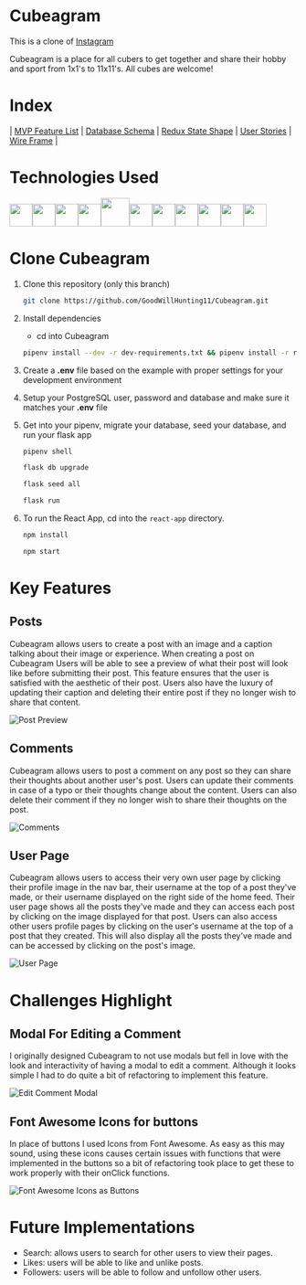 # Cubeagram
This is a clone of [Instagram](https://www.instagram.com/)

Cubeagram is a place for all cubers to get together and share their hobby and sport from 1x1's to 11x11's. All cubes are welcome!

# Index
|
[MVP Feature List](https://github.com/GoodWillHunting11/Cubeagram/wiki/MVP-Feature-List) |
[Database Schema](https://github.com/GoodWillHunting11/Cubeagram/wiki/Database-Schema) |
[Redux State Shape](https://github.com/GoodWillHunting11/Cubeagram/wiki/Redux-State-Shape) |
[User Stories](https://github.com/GoodWillHunting11/Cubeagram/wiki/User-Stories) |
[Wire Frame](https://github.com/GoodWillHunting11/Cubeagram/wiki/Wire-Frame) |

# Technologies Used
<img  src="https://cdn.jsdelivr.net/gh/devicons/devicon/icons/javascript/javascript-original.svg"  height=40/><img src="https://cdn.jsdelivr.net/gh/devicons/devicon/icons/react/react-original.svg" height=40/><img 
src="https://cdn.jsdelivr.net/gh/devicons/devicon/icons/redux/redux-original.svg" height=40/><img 
src="https://cdn.jsdelivr.net/gh/devicons/devicon/icons/flask/flask-original.svg" height=40/><img
src="https://cdn.jsdelivr.net/gh/devicons/devicon/icons/python/python-original.svg" height=50/><img src="https://cdn.jsdelivr.net/gh/devicons/devicon/icons/postgresql/postgresql-original.svg"  height=40/><img src="https://cdn.jsdelivr.net/gh/devicons/devicon/icons/sqlalchemy/sqlalchemy-original.svg"  height=40/><img  
src="https://cdn.jsdelivr.net/gh/devicons/devicon/icons/css3/css3-original.svg"  height=40/><img  
src="https://cdn.jsdelivr.net/gh/devicons/devicon/icons/html5/html5-original.svg"  height=40/><img  
src="https://cdn.jsdelivr.net/gh/devicons/devicon/icons/git/git-original.svg"  height=40/><img  
src="https://cdn.jsdelivr.net/gh/devicons/devicon/icons/vscode/vscode-original.svg"  height=40/>

# Clone Cubeagram

1. Clone this repository (only this branch)
    
    ```bash
    git clone https://github.com/GoodWillHunting11/Cubeagram.git
    ```
2. Install dependencies
 
   * cd into Cubeagram


    ```bash
    pipenv install --dev -r dev-requirements.txt && pipenv install -r requirements.txt
    ```
3. Create a **.env** file based on the example with proper settings for your
   development environment
   
4. Setup your PostgreSQL user, password and database and make sure it matches your **.env** file

5. Get into your pipenv, migrate your database, seed your database, and run your flask app

   ```bash
   pipenv shell
   ```

   ```bash
   flask db upgrade
   ```

   ```bash
   flask seed all
   ```

   ```bash
   flask run
   ```
   
6. To run the React App, cd into the `react-app` directory.

     ```bash
   npm install
   ```

   ```bash
   npm start
   ```
# Key Features
## Posts
Cubeagram allows users to create a post with an image and a caption talking about their image or experience. When creating a post on Cubeagram Users will
be able to see a preview of what their post will look like before submitting their post. This feature ensures that the user is satisfied with the aesthetic of their post.
Users also have the luxury of updating their caption and deleting their entire post if they no longer wish to share that content.

![Post Preview](https://user-images.githubusercontent.com/30273596/155431740-e77db608-b4f7-4b20-997d-d87b8217e266.PNG)

## Comments
Cubeagram allows users to post a comment on any post so they can share their thoughts about another user's post. Users can update their comments in case of a typo or their
thoughts change about the content. Users can also delete their comment if they no longer wish to share their thoughts on the post.

![Comments](https://user-images.githubusercontent.com/30273596/155431935-7301209f-e6ed-4696-9bcc-a0fcd0141483.PNG)

## User Page
Cubeagram allows users to access their very own user page by clicking their profile image in the nav bar, their username at the top of a post they've made, or their username
displayed on the right side of the home feed. Their user page shows all the posts they've made and they can access each post by clicking on the image displayed for that post.
Users can also access other users profile pages by clicking on the user's username at the top of a post that they created. This will also display all the posts they've made and
can be accessed by clicking on the post's image.

![User Page](https://user-images.githubusercontent.com/30273596/155432365-5d157aad-4512-4b4e-9ee7-713255508cf7.PNG)

# Challenges Highlight
## Modal For Editing a Comment
I originally designed Cubeagram to not use modals but fell in love with the look and interactivity of having a modal to edit a comment. Although it looks simple I had to do
quite a bit of refactoring to implement this feature.

![Edit Comment Modal](https://user-images.githubusercontent.com/30273596/155432984-712dc719-6dfd-47c1-b757-459a6c906ed2.PNG)

## Font Awesome Icons for buttons
In place of buttons I used Icons from Font Awesome. As easy as this may sound, using these icons causes certain issues with functions that were implemented in the buttons so a
bit of refactoring took place to get these to work properly with their onClick functions.

![Font Awesome Icons as Buttons](https://user-images.githubusercontent.com/30273596/155433365-85ccdf44-9d31-47ae-bba9-d6710ce14888.PNG)

# Future Implementations
* Search: allows users to search for other users to view their pages.
* Likes: users will be able to like and unlike posts.
* Followers: users will be able to follow and unfollow other users.
